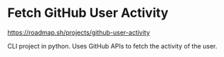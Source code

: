# Fetch GitHub User Activity

https://roadmap.sh/projects/github-user-activity

CLI project in python. Uses GitHub APIs to fetch the activity of the user. 
